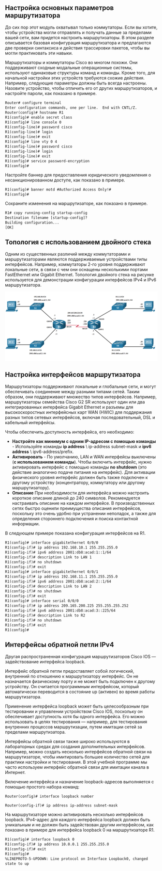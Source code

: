 <!-- 1.4.1 -->
## Настройка основных параметров маршрутизатора

До сих пор этот модуль охватывал только коммутаторы. Если вы хотите, чтобы устройства могли отправлять и получать данные за пределами вашей сети, вам придется настроить маршрутизаторы. В этом разделе описывается базовая конфигурация маршрутизатора и предлагаются две проверки синтаксиса и действия трассировки пакетов, чтобы вы могли практиковать эти навыки.

Маршрутизаторы и коммутаторы Cisco во многом похожи. Они поддерживают сходные модальные операционные системы, используют одинаковые структуры команд и команды. Кроме того, для начальной настройки этих устройств требуются схожие действия. Например, следующие параметры должны быть всегда настроены. Назовите устройство, чтобы отличить его от других маршрутизаторов, и настройте пароли, как показано в примере.

```
Router# configure terminal
Enter configuration commands, one per line.  End with CNTL/Z.
Router(config)# hostname R1
R1(config)# enable secret class
R1(config)# line console 0
R1(config-line)# password cisco
R1(config-line)# login
R1(config-line)# exit
R1(config)# line vty 0 4
R1(config-line)# password cisco
R1(config-line)# login
R1(config-line)# exit
R1(config)# service password-encryption
R1(config)#
```

Настройте баннер для предоставления юридического уведомления о несанкционированном доступе, как показано в примере.

```
R1(config)# banner motd #Authorized Access Only!#
R1(config)#
```

Сохраните изменения на маршрутизаторе, как показано в примере.

```
R1# copy running-config startup-config
Destination filename [startup-config]? 
Building configuration...
[OK]
```

<!-- 1.4.2 -->
<!-- syntax -->

<!-- 1.4.3 -->
## Топология с использованием двойного стека

Одним из существенных различий между коммутаторами и маршрутизаторами являются поддерживаемые устройствами типы интерфейсов. Например, коммутаторы 2-го уровня поддерживают локальные сети, в связи с чем они оснащены несколькими портами FastEthernet или Gigabit Ethernet. Топология двойного стека на рисунке используется для демонстрации конфигурации интерфейсов IPv4 и IPv6 маршрутизатора.

![](./assets/1.4.3.png)
<!-- /courses/srwe-dl/af9ea780-34fe-11eb-b1b2-9b1b0c1f7e0d/afb58ae7-34fe-11eb-b1b2-9b1b0c1f7e0d/assets/c96eb741-1c27-11ea-af09-3b2e6521927c.svg -->

<!--
топология сети с двойным стеком, состоящая из нескольких хостов, коммутаторов и маршрутизаторов с интерфейсами, настроенными как с IPv4, так и с IPv6 адресами
-->

<!-- 1.4.4 -->
## Настройка интерфейсов маршрутизатора

Маршрутизаторы поддерживают локальные и глобальные сети, и могут обеспечивать соединение между разными типами сетей. Таким образом, они поддерживают множество типов интерфейсов. Например, маршрутизаторы семейства Cisco G2 SR используют один или два интегрированных интерфейса Gigabit Ethernet и разъемы для высокоскоростных интерфейсных карт WAN (HWIC) для поддержания разных типов сетевых интерфейсов, включая последовательный, DSL и кабельный интерфейсы.

Чтобы обеспечить доступность интерфейса, его необходимо:

* **Настройте как минимум с одним IP-адресом с помощью команды** \- Используйте команды **ip address** \ ip-address subnet-mask и **ipv6 address** \ ipv6-address/prefix.   
* **Активировать** - По умолчанию, LAN и WAN интерфейсы выключены (**с использованием команды**). Чтобы включить интерфейс, нужно активировать интерфейс с помощью команды **no shutdown** (это действие аналогично подаче питания на интерфейс). Для активации физического уровня интерфейс должен быть также подключен к другому устройству (концентратору, коммутатору или другому маршрутизатору).
* **Описание** При необходимости для интерфейса можно настроить короткое описание длиной до 240 символов. Рекомендуется настраивать описание на каждом интерфейсе. В производственных сетях быстро оценили преимущества описания интерфейсов, поскольку это очень удобно при устранении неполадок, а также для определения стороннего подключения и поиска контактной информации.

В следующем примере показана конфигурация интерфейсов на R1.

```
R1(config)# interface gigabitethernet 0/0/0
R1(config-if)# ip address 192.168.10.1 255.255.255.0 
R1(config-if)# ipv6 address 2001:db8:acad:1::1/64 
R1(config-if)# description Link to LAN 1
R1(config-if)# no shutdown
R1(config-if)# exit
R1(config)# interface gigabitethernet 0/0/1
R1(config-if)# ip address 192.168.11.1 255.255.255.0 
R1(config-if)# ipv6 address 2001:db8:acad:2::1/64 
R1(config-if)# description Link to LAN 2
R1(config-if)# no shutdown
R1(config-if)# exit
R1(config)# interface serial 0/0/0
R1(config-if)# ip address 209.165.200.225 255.255.255.252 
R1(config-if)# ipv6 address 2001:db8:acad:3::225/64 
R1(config-if)# description Link to R2
R1(config-if)# no shutdown
R1(config-if)# exit
R1(config)#
```

<!-- 1.4.5 -->
<!-- syntax -->

<!-- 1.4.6 -->
## Интерфейсы обратной петли IPv4

Другая распространенная конфигурация маршрутизаторов Cisco IOS — задействование интерфейса loopback.

Интерфейс обратной петли предоставляет собой логический, внутренний по отношению к маршрутизатору интерфейс. Он не назначается физическому порту и не может быть подключен к другому устройству. Он считается программным интерфейсом, который автоматически переводится в состояние up (активен) во время работы маршрутизатора.

Применение интерфейса loopback может быть целесообразным при тестировании и управлении устройством Cisco IOS, поскольку он обеспечивает доступность хотя бы одного интерфейса. Его можно использовать в целях тестирования — например, для тестирования внутренних процессов маршрутизации, путем имитации сетей за пределами маршрутизатора.

Интерфейсы обратной связи также широко используются в лабораторных средах для создания дополнительных интерфейсов. Например, можно создать несколько интерфейсов обратной связи на маршрутизаторе, чтобы имитировать большее количество сетей для практики настройки и тестирования. В этой учебной программе мы часто используем интерфейс обратной связи для имитации канала в Интернет.

Включение интерфейса и назначение loopback-адресов выполняется с помощью простого набора команд:

```
Router(config)# interface loopback number 
```

```
Router(config-if)# ip address ip-address subnet-mask 
```

На маршрутизаторе можно активировать несколько интерфейсов loopback. IPv4-адрес для каждого интерфейса loopback должен быть уникальным и не должен быть задействован другим интерфейсом, как показано в примере для интерфейса loopback 0 на маршрутизаторе R1.

```
R1(config)# interface loopback 0
R1(config-if)# ip address 10.0.0.1 255.255.255.0
R1(config-if)# exit
R1(config)#
%LINEPROTO-5-UPDOWN: Line protocol on Interface Loopback0, changed state to up
```

